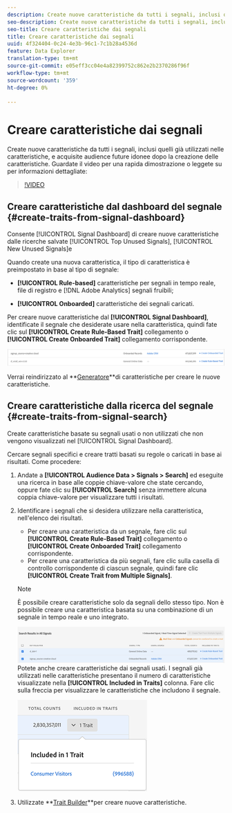 ```yaml
---
description: Create nuove caratteristiche da tutti i segnali, inclusi quelli già utilizzati nelle caratteristiche, e acquisite audience future idonee dopo la creazione delle caratteristiche.
seo-description: Create nuove caratteristiche da tutti i segnali, inclusi quelli già utilizzati nelle caratteristiche, e acquisite audience future idonee dopo la creazione delle caratteristiche.
seo-title: Creare caratteristiche dai segnali
title: Creare caratteristiche dai segnali
uuid: 4f324404-0c24-4e3b-96c1-7c1b28a4536d
feature: Data Explorer
translation-type: tm+mt
source-git-commit: e05eff3cc04e4a82399752c862e2b2370286f96f
workflow-type: tm+mt
source-wordcount: '359'
ht-degree: 0%

---
```



# Creare caratteristiche dai segnali

Create nuove caratteristiche da tutti i segnali, inclusi quelli già utilizzati nelle caratteristiche, e acquisite audience future idonee dopo la creazione delle caratteristiche. Guardate il video per una rapida dimostrazione o leggete su per informazioni dettagliate:

>[!VIDEO](https://video.tv.adobe.com/v/25169/?quality=12)

## Creare caratteristiche dal dashboard del segnale {#create-traits-from-signal-dashboard}

Consente [!UICONTROL Signal Dashboard] di creare nuove caratteristiche dalle ricerche salvate [!UICONTROL Top Unused Signals], [!UICONTROL New Unused Signals]e

Quando create una nuova caratteristica, il tipo di caratteristica è preimpostato in base al tipo di segnale:

* **[!UICONTROL Rule-based]** caratteristiche per segnali in tempo reale, file di registro e [!DNL Adobe Analytics] segnali fruibili;

* **[!UICONTROL Onboarded]** caratteristiche dei segnali caricati.

Per creare nuove caratteristiche dal **[!UICONTROL Signal Dashboard]**, identificate il segnale che desiderate usare nella caratteristica, quindi fate clic sul **[!UICONTROL Create Rule-Based Trait]** collegamento o **[!UICONTROL Create Onboarded Trait]** collegamento corrispondente.

![](assets/signals-create-trait.png)

Verrai reindirizzato al **[Generatore](../../features/traits/about-trait-builder.md)**di caratteristiche per creare le nuove caratteristiche.

## Creare caratteristiche dalla ricerca del segnale {#create-traits-from-signal-search}

Create caratteristiche basate su segnali usati o non utilizzati che non vengono visualizzati nel [!UICONTROL Signal Dashboard].

Cercare segnali specifici e creare tratti basati su regole o caricati in base ai risultati. Come procedere:

1. Andate a **[!UICONTROL Audience Data > Signals > Search]** ed eseguite una ricerca in base alle coppie chiave-valore che state cercando, oppure fate clic su **[!UICONTROL Search]** senza immettere alcuna coppia chiave-valore per visualizzare tutti i risultati.
2. Identificare i segnali che si desidera utilizzare nella caratteristica, nell&#39;elenco dei risultati.
   * Per creare una caratteristica da un segnale, fare clic sul **[!UICONTROL Create Rule-Based Trait]** collegamento o **[!UICONTROL Create Onboarded Trait]** collegamento corrispondente.
   * Per creare una caratteristica da più segnali, fare clic sulla casella di controllo corrispondente di ciascun segnale, quindi fare clic **[!UICONTROL Create Trait from Multiple Signals]**.
   >[!NOTE]
   >È possibile creare caratteristiche solo da segnali dello stesso tipo. Non è possibile creare una caratteristica basata su una combinazione di un segnale in tempo reale e uno integrato.
   >
   > ![](assets/signals-create-trait-search.png)
   >Potete anche creare caratteristiche dai segnali usati. I segnali già utilizzati nelle caratteristiche presentano il numero di caratteristiche visualizzate nella **[!UICONTROL Included in Traits]** colonna. Fare clic sulla freccia per visualizzare le caratteristiche che includono il segnale.
   >
   >![](assets/signals-used-traits.png)

3. Utilizzate **[Trait Builder](../../features/traits/about-trait-builder.md)**per creare nuove caratteristiche.
